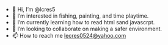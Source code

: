 - 👋 Hi, I’m @lcres5
- 👀 I’m interested in fishing, painting, and time playtime.
- 🌱 I’m currently learning how to read html sand javascrpt.
- 💞️ I’m looking to collaborate on making a safer environment.
- 📫 How to reach me lecres0524@yahoo.com

<!---
lcres5/lcres5 is a ✨ special ✨ repository because its `README.md` (this file) appears on your GitHub profile.
You can click the Preview link to take a look at your changes.
--->
